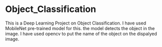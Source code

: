 # Object_Classification
This is a Deep Learning Project on Object Classification. I have used MobileNet pre-trained model for this. the model detects the object in the image. I have used opencv to put the name of the object on the dispalyed image. 

